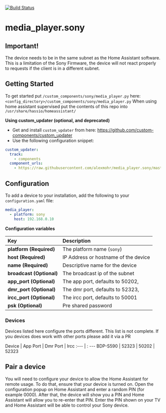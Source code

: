 [![Build Status](https://travis-ci.com/alexmohr/media_player.sony.svg?branch=master)](https://travis-ci.com/alexmohr/media_player.sony)
# media_player.sony

## Important!

The device needs to be in the same subnet as the Home Assistant software.
This is a limitation of the Sony Firmware, the device will not react properly to requests if the client is in a different subnet.

## Getting Started

To get started put `/custom_components/sony/media_player.py` here: `<config_directory>/custom_components/sony/media_player.py`
When using home assistant supervised put the  contents of this repo into ````/usr/share/hassio/homeassistant/````

**Using custom_updater (optional, and deprecated)**

- Get and install `custom_updater` from here: https://github.com/custom-components/custom_updater
- Use the following configuration snippet:

```yaml
custom_updater:
  track:
    - components
  component_urls:
    - https://raw.githubusercontent.com/alexmohr/media_player.sony/master/tracker.json
```


## Configuration

To add a device to your installation, add the following to your `configuration.yaml` file:

```yaml
media_player:
  - platform: sony
    host: 192.168.0.10
```

**Configuration variables**

Key | Description
:--- | :---
**platform (Required)** | The platform name (`sony`)
**host (Required)** | IP Address or hostname of the device
**name (Required)** | Descriptive name for the device
**broadcast (Optional)** | The broadcast ip of the subnet
**app_port (Optional)** | The app port, defaults to 50202,
**dmr_port (Optional)** | The dmr port, defaults to 52323,
**ircc_port (Optional)** | The ircc port, defaults to 50001
**psk (Optional)** | Pre shared password 

### Devices
Devices listed here configure the ports different. This list is not complete. If you devices does work with other ports please add it via a PR

Device | App Port | Dmr Port | Ircc
:--- | : ---
BDP-S590 | 52323 | 50202 | 52323

## Pair a device

You will need to configure your device to allow the Home Assistant for remote usage. To do that, ensure that your device is turned on. Open the configuration popup on Home Assistant and enter a random PIN (for example 0000). After that, the device will show you a PIN and Home Assistant will allow you to re-enter that PIN. Enter the PIN shown on your TV and Home Assistant will be able to control your Sony device.

